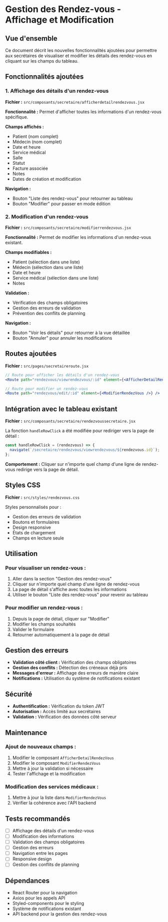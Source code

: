 # Gestion des Rendez-vous - Affichage et Modification

## Vue d'ensemble

Ce document décrit les nouvelles fonctionnalités ajoutées pour permettre aux secrétaires de visualiser et modifier les détails des rendez-vous en cliquant sur les champs du tableau.

## Fonctionnalités ajoutées

### 1. Affichage des détails d'un rendez-vous

**Fichier :** `src/composants/secretaire/afficherdetailrendezvous.jsx`

**Fonctionnalité :** Permet d'afficher toutes les informations d'un rendez-vous spécifique.

**Champs affichés :**
- Patient (nom complet)
- Médecin (nom complet)
- Date et heure
- Service médical
- Salle
- Statut
- Facture associée
- Notes
- Dates de création et modification

**Navigation :**
- Bouton "Liste des rendez-vous" pour retourner au tableau
- Bouton "Modifier" pour passer en mode édition

### 2. Modification d'un rendez-vous

**Fichier :** `src/composants/secretaire/modifierrendezvous.jsx`

**Fonctionnalité :** Permet de modifier les informations d'un rendez-vous existant.

**Champs modifiables :**
- Patient (sélection dans une liste)
- Médecin (sélection dans une liste)
- Date et heure
- Service médical (sélection dans une liste)
- Notes

**Validation :**
- Vérification des champs obligatoires
- Gestion des erreurs de validation
- Prévention des conflits de planning

**Navigation :**
- Bouton "Voir les détails" pour retourner à la vue détaillée
- Bouton "Annuler" pour annuler les modifications

## Routes ajoutées

**Fichier :** `src/pages/secretaireroute.jsx`

```jsx
// Route pour afficher les détails d'un rendez-vous
<Route path="rendezvous/viewrendezvous/:id" element={<AfficherDetailRendezVous />} />

// Route pour modifier un rendez-vous
<Route path="rendezvous/edit/:id" element={<ModifierRendezVous />} />
```

## Intégration avec le tableau existant

**Fichier :** `src/composants/secretaire/rendezvoussecretaire.jsx`

La fonction `handleRowClick` a été modifiée pour rediriger vers la page de détail :

```jsx
const handleRowClick = (rendezvous) => {
  navigate(`/secretaire/rendezvous/viewrendezvous/${rendezvous.id}`);
};
```

**Comportement :** Cliquer sur n'importe quel champ d'une ligne de rendez-vous redirige vers la page de détail.

## Styles CSS

**Fichier :** `src/styles/rendezvous.css`

Styles personnalisés pour :
- Gestion des erreurs de validation
- Boutons et formulaires
- Design responsive
- États de chargement
- Champs en lecture seule

## Utilisation

### Pour visualiser un rendez-vous :

1. Aller dans la section "Gestion des rendez-vous"
2. Cliquer sur n'importe quel champ d'une ligne de rendez-vous
3. La page de détail s'affiche avec toutes les informations
4. Utiliser le bouton "Liste des rendez-vous" pour revenir au tableau

### Pour modifier un rendez-vous :

1. Depuis la page de détail, cliquer sur "Modifier"
2. Modifier les champs souhaités
3. Valider le formulaire
4. Retourner automatiquement à la page de détail

## Gestion des erreurs

- **Validation côté client :** Vérification des champs obligatoires
- **Gestion des conflits :** Détection des créneaux déjà pris
- **Messages d'erreur :** Affichage des erreurs de manière claire
- **Notifications :** Utilisation du système de notifications existant

## Sécurité

- **Authentification :** Vérification du token JWT
- **Autorisation :** Accès limité aux secrétaires
- **Validation :** Vérification des données côté serveur

## Maintenance

### Ajout de nouveaux champs :

1. Modifier le composant `AfficherDetailRendezVous`
2. Modifier le composant `ModifierRendezVous`
3. Mettre à jour la validation si nécessaire
4. Tester l'affichage et la modification

### Modification des services médicaux :

1. Mettre à jour la liste dans `ModifierRendezVous`
2. Vérifier la cohérence avec l'API backend

## Tests recommandés

- [ ] Affichage des détails d'un rendez-vous
- [ ] Modification des informations
- [ ] Validation des champs obligatoires
- [ ] Gestion des erreurs
- [ ] Navigation entre les pages
- [ ] Responsive design
- [ ] Gestion des conflits de planning

## Dépendances

- React Router pour la navigation
- Axios pour les appels API
- Styled-components pour le styling
- Système de notifications existant
- API backend pour la gestion des rendez-vous 